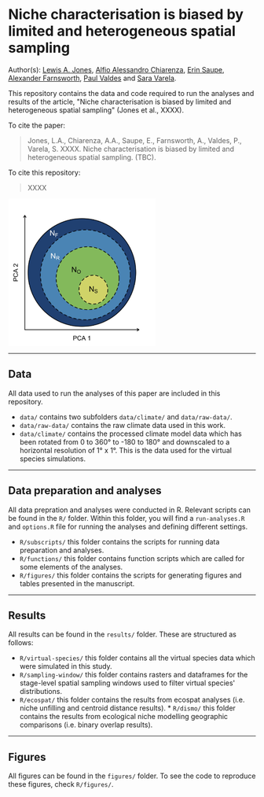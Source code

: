 # Niche characterisation is biased by limited and heterogeneous spatial sampling

Author(s): [Lewis A. Jones](mailto:LewisA.Jones@outlook.com), [Alfio Alessandro Chiarenza](mailto:a.chiarenza15@gmail.com), [Erin Saupe](erin.saupe@earth.ox.ac.uk), [Alexander Farnsworth](alex.Farnsworth@bristol.ac.uk), [Paul Valdes](P.J.Valdes@bristol.ac.uk) and [Sara Varela](sara.varela@uvigo.es).

This repository contains the data and code required to run the analyses and results of the article, "Niche characterisation is biased by limited and heterogeneous spatial sampling" (Jones et al., XXXX). 

To cite the paper: 
> Jones, L.A., Chiarenza, A.A., Saupe, E., Farnsworth, A., Valdes, P., Varela, S. XXXX. Niche characterisation is biased by limited and heterogeneous spatial sampling. (TBC).

To cite this repository:
> XXXX

<img align="center" src="figures/niche_completeness.jpg" width="300" height= auto />

-------
## Data
All data used to run the analyses of this paper are included in this repository.

* `data/` contains two subfolders `data/climate/` and `data/raw-data/`.
* `data/raw-data/` contains the raw climate data used in this work.
* `data/climate/` contains the processed climate model data which has been rotated from 0 to 360&deg; to -180 to 180&deg; and downscaled to a horizontal resolution of 1&deg; x 1&deg;. This is the data used for the virtual species simulations.

-------
## Data preparation and analyses
All data prepration and analyses were conducted in R. Relevant scripts can be found in the `R/` folder. Within this folder, you will find a `run-analyses.R` and `options.R` file for running the analyses and defining different settings.

* `R/subscripts/` this folder contains the scripts for running data preparation and analyses.
* `R/functions/` this folder contains function scripts which are called for some elements of the analyses.
* `R/figures/` this folder contains the scripts for generating figures and tables presented in the manuscript.

-------
## Results
All results can be found in the `results/` folder. These are structured as follows:

* `R/virtual-species/` this folder contains all the virtual species data which were simulated in this study. 
* `R/sampling-window/` this folder contains rasters and dataframes for the stage-level spatial sampling windows used to filter virtual species' distributions.
* `R/ecospat/` this folder contains the results from ecospat analyses (i.e. niche unfilling and centroid distance results). * `R/dismo/` this folder contains the results from ecological niche modelling geographic comparisons (i.e. binary overlap results).

-------
## Figures
All figures can be found in the `figures/` folder. To see the code to reproduce these figures, check `R/figures/`.


 
